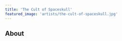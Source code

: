 ```yaml
---
title: 'The Cult of Spaceskull'
featured_image: 'artists/the-cult-of-spaceskull.jpg'
---
```


## About


